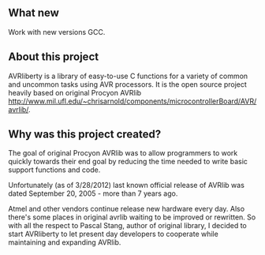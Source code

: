 ## What new

Work with new versions GCC.

## About this project

AVRliberty is a library of easy-to-use C functions for a variety of common and
uncommon tasks using AVR processors. It is the open source project heavily based
on original Procyon AVRlib
http://www.mil.ufl.edu/~chrisarnold/components/microcontrollerBoard/AVR/avrlib/.

## Why was this project created?

The goal of original Procyon AVRlib was to allow programmers to work quickly
towards their end goal by reducing the time needed to write basic support
functions and code.

Unfortunately (as of 3/28/2012) last known official release of AVRlib was dated
September 20, 2005 - more than 7 years ago.

Atmel and other vendors continue release new hardware every day. Also there's
some places in original avrlib waiting to be improved or rewritten. So with all
the respect to Pascal Stang, author of original library, I decided to start
AVRliberty to let present day developers to cooperate while maintaining and
expanding AVRlib.
